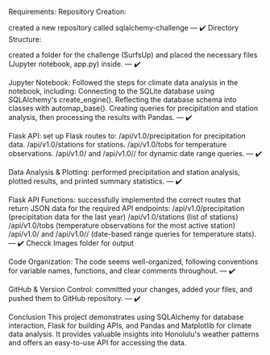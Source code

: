 

Requirements:
Repository Creation:

 created a new repository called sqlalchemy-challenge — ✔️
Directory Structure:

created a folder for the challenge (SurfsUp) and placed the necessary files (Jupyter notebook, app.py) inside. — ✔️

Jupyter Notebook:
Followed the steps for climate data analysis in the notebook, including:
Connecting to the SQLite database using SQLAlchemy's create_engine().
Reflecting the database schema into classes with automap_base().
Creating queries for precipitation and station analysis, then processing the results with Pandas. — ✔️



Flask API:
set up Flask routes to:
/api/v1.0/precipitation for precipitation data.
/api/v1.0/stations for stations.
/api/v1.0/tobs for temperature observations.
/api/v1.0/<start> and /api/v1.0/<start>/<end> for dynamic date range queries. — ✔️

Data Analysis & Plotting:
performed precipitation and station analysis, plotted results, and printed summary statistics. — ✔️


Flask API Functions:
successfully implemented the correct routes that return JSON data for the required API endpoints:
/api/v1.0/precipitation (precipitation data for the last year)
/api/v1.0/stations (list of stations)
/api/v1.0/tobs (temperature observations for the most active station)
/api/v1.0/<start> and /api/v1.0/<start>/<end> (date-based range queries for temperature stats). — ✔️
Checck Images folder for output


Code Organization:
The code seems well-organized, following conventions for variable names, functions, and clear comments throughout. — ✔️


GitHub & Version Control:
committed your changes, added your files, and pushed them to GitHub repository. — ✔️

Conclusion
This project demonstrates using SQLAlchemy for database interaction, Flask for building APIs, and Pandas and Matplotlib for climate data analysis. It provides valuable insights into Honolulu's weather patterns and offers an easy-to-use API for accessing the data.


